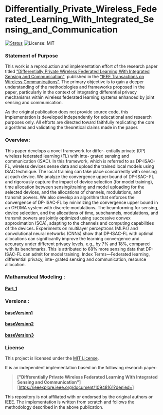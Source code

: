 # Differentially_Private_Wireless_Federated_Learning_With_Integrated_Sensing_and_Communication

[![Status](https://img.shields.io/badge/status-building-yellow)](https://github.com/DataWizard1631/Differentially_Private_Wireless_Federated_Learning_With_Integrated_Sensing_and_Communication)
![License: MIT](https://img.shields.io/badge/License-MIT-green.svg)


### Statement of Purpose
This work is a reproduction and implementation effort of the research paper titled ["Differentially Private Wireless Federated Learning With Integrated Sensing and Communication"](https://ieeexplore.ieee.org/document/10948161?denied=), published in the ["IEEE Transactions on Wireless Communications"](https://ieeexplore.ieee.org/xpl/RecentIssue.jsp?punumber=7693/). The primary objective is to gain a deeper understanding of the methodologies and frameworks proposed in the paper, particularly in the context of integrating differential privacy mechanisms within wireless federated learning systems enhanced by joint sensing and communication.

As the original publication does not provide source code, this implementation is developed independently for educational and research purposes only. All efforts are directed toward faithfully replicating the core algorithms and validating the theoretical claims made in the paper.

### Overview:
This paper develops a novel framework for differ- entially private (DP) wireless federated learning (FL) with inte- grated sensing and communication (ISAC). In this framework, which is referred to as DP-ISAC-FL, wireless devices sense data and upload the trained local models using ISAC technique. The local training can take place concurrently with sensing at each device. We analyze the convergence upper bound of DP-ISAC- FL and rigorously capture the impact of device selection (for model training), time allocation between sensing/training and model uploading for the selected devices, and the allocations of channels, modulations, and transmit powers. We also develop an algorithm that enforces the convergence of DP-ISAC-FL by minimizing the convergence upper bound in an OFDMA system with discrete modulations. The beamforming for sensing, device selection, and the allocations of time, subchannels, modulations, and transmit powers are jointly optimized using successive convex approximation (SCA), adapting to the channels and computing capabilities of the devices. Experiments on multilayer perceptrons (MLPs) and convolutional neural networks (CNNs) show that DP-ISAC-FL with optimal allocations can significantly improve the learning convergence and accuracy under different privacy levels, e.g., by 7% and 18%, compared with its benchmarks. This is attributed to 68% more sensing data that DP-ISAC-FL can admit for model training. Index Terms—Federated learning, differential privacy, inte- grated sensing and communication, resource allocation.

### Mathamatical Modeling : 
#### [Part_1](Math/FL_ISAC_DP_Part1.pdf)

### Versions : 
#### [baseVersion1](https://github.com/DataWizard1631/Differentially_Private_Wireless_Federated_Learning_With_Integrated_Sensing_and_Communication/tree/main/baseVersion1)
#### [baseVersion2](https://github.com/DataWizard1631/Differentially_Private_Wireless_Federated_Learning_With_Integrated_Sensing_and_Communication/tree/main/baseVersion2)
#### [baseVersion3](https://github.com/DataWizard1631/Differentially_Private_Wireless_Federated_Learning_With_Integrated_Sensing_and_Communication/tree/main/baseVersion3)




### License

This project is licensed under the [MIT License](./LICENSE.txt).

It is an independent implementation based on the following research paper:

> **["Differentially Private Wireless Federated Learning With Integrated Sensing and Communication"]**  
> [https://ieeexplore.ieee.org/document/10948161?denied=]

This repository is not affiliated with or endorsed by the original authors or IEEE. The implementation is written from scratch and follows the methodology described in the above publication.
